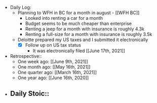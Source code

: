 - Daily Log:
    - Planning to WFH in BC for a month in august - [[WFH BC]]
        - Looked into renting a car for a month
        - Budget seems to be much cheaper than enterprise
        - Renting a jeep for a month with insurance is roughly 4.3k
        - Renting a full-size for a month with insurance is roughly 3.5k
    - Deloitte prepared my US taxes and I submitted it electronically
        - [x] Follow up on US tax status
            - It was electronically filed [[June 17th, 2021]]
- Retrospective::
    - One week ago: [[June 9th, 2021]]
    - One month ago: [[May 16th, 2021]]
    - One quarter ago: [[March 16th, 2021]]
    - One year ago: [[June 16th, 2020]]
- Daily Stoic::
    -
